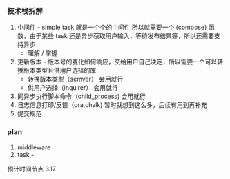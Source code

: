 ### 技术栈拆解
1. 中间件 - simple task 就是一个个的中间件 所以就需要一个 (compose) 函数，由于某些 task 还是异步获取用户输入，等待发布结果等，所以还需要支持异步
   - 理解 / 掌握
2. 更新版本 - 版本号的变化如何响应，交给用户自己决定，所以需要一个可以转换版本类型且供用户选择的库
   + 转换版本类型（semver） 会用就行
   + 供用户选择（inquirer） 会用就行
3. 同异步执行脚本命令（child_process) 会用就行
4. 日志信息打印/反馈（ora,chalk) 暂时就想到这么多，后续有用到再补充
5. 提交规范

### plan
1. middleware
2. task - 

预计时间节点 3.17
